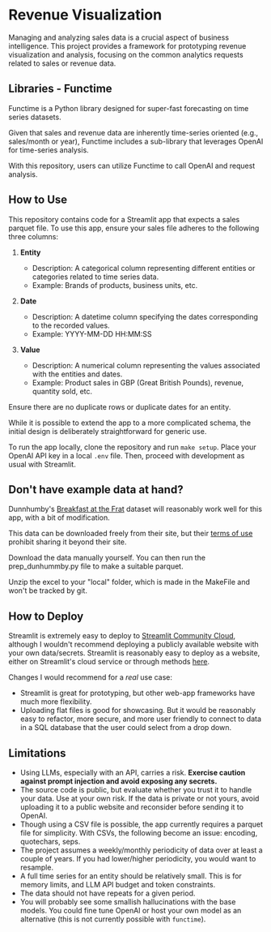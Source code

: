 # Revenue Visualization

Managing and analyzing sales data is a crucial aspect of business intelligence. This project provides a framework for prototyping revenue visualization and analysis, focusing on the common analytics requests related to sales or revenue data.

## Libraries - Functime

Functime is a Python library designed for super-fast forecasting on time series datasets. 

Given that sales and revenue data are inherently time-series oriented (e.g., sales/month or year), Functime includes a sub-library that leverages OpenAI for time-series analysis.

With this repository, users can utilize Functime to call OpenAI and request analysis.

## How to Use

This repository contains code for a Streamlit app that expects a sales parquet file. To use this app, ensure your sales file adheres to the following three columns:

1. **Entity**
    - Description: A categorical column representing different entities or categories related to time series data.
    - Example: Brands of products, business units, etc.

2. **Date**
    - Description: A datetime column specifying the dates corresponding to the recorded values.
    - Example: YYYY-MM-DD HH:MM:SS

3. **Value**
    - Description: A numerical column representing the values associated with the entities and dates.
    - Example: Product sales in GBP (Great British Pounds), revenue, quantity sold, etc.

Ensure there are no duplicate rows or duplicate dates for an entity. 

While it is possible to extend the app to a more complicated schema, the initial design is deliberately straightforward for generic use.

To run the app locally, clone the repository and run `make setup`. Place your OpenAI API key in a local `.env` file. Then, proceed with development as usual with Streamlit.

## Don't have example data at hand?
Dunnhumby's [Breakfast at the Frat](https://www.dunnhumby.com/source-files/) dataset will reasonably work well for this app, with a bit of modification.

This data can be downloaded freely from their site, but their [terms of use](https://www.dunnhumby.com/terms-and-conditions/) prohibit sharing it beyond their site.

Download the data manually yourself. You can then run the prep_dunhummby.py file to make a suitable parquet. 

Unzip the excel to your "local" folder, which is made in the MakeFile and won't be tracked by git.

## How to Deploy
Streamlit is extremely easy to deploy to [Streamlit Community Cloud](https://streamlit.io/cloud), although I wouldn't recommend deploying a publicly available website with your own data/secrets.
Streamlit is reasonably easy to deploy as a website, either on Streamlit's cloud service or through methods [here](https://discuss.streamlit.io/t/streamlit-deployment-guide-wiki/5099).

Changes I would recommend for a *real* use case:
- Streamlit is great for prototyping, but other web-app frameworks have much more flexibility.
- Uploading flat files is good for showcasing. But it would be reasonably easy to refactor, more secure, and more user friendly to connect to data in a SQL database that the user could select from a drop down.

## Limitations

- Using LLMs, especially with an API, carries a risk. **Exercise caution against prompt injection and avoid exposing any secrets.**
- The source code is public, but evaluate whether you trust it to handle your data. Use at your own risk. If the data is private or not yours, avoid uploading it to a public website and reconsider before sending it to OpenAI.
- Though using a CSV file is possible, the app currently requires a parquet file for simplicity. With CSVs, the following become an issue: encoding, quotechars, seps.
- The project assumes a weekly/monthly periodicity of data over at least a couple of years. If you had lower/higher periodicity, you would want to resample.
- A full time series for an entity should be relatively small. This is for memory limits, and LLM API budget and token constraints.
- The data should not have repeats for a given period.
- You will probably see some smallish hallucinations with the base models. You could fine tune OpenAI or host your own model as an alternative (this is not currently possible with `functime`).
